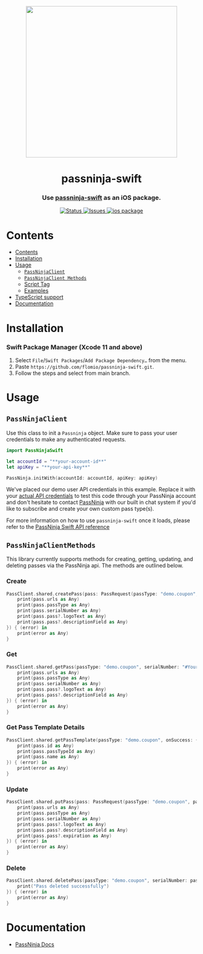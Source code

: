 <p align="center">
    <img width="400px" src=https://user-images.githubusercontent.com/1587270/74537466-25c19e00-4f08-11ea-8cc9-111b6bbf86cc.png>
</p>
<h1 align="center">passninja-swift</h1>
<h3 align="center">
Use <a href="https://passninja.com/docs">passninja-swift</a> as an iOS package.</h3>

<div align="center">
    <a href="https://github.com/flomio/passninja-swift">
        <img alt="Status" src="https://img.shields.io/badge/status-active-success.svg" />
    </a>
    <a href="https://github.com/flomio/passninja-js/issues">
        <img alt="Issues" src="https://img.shields.io/github/issues/flomio/passninja-swift.svg" />
    </a>
    <a href="https://www.ios.com/package/@passninja/passninja-swift">
        <img alt="ios package" src="https://img.shields.io/ios/v/@passninja/passninja-swift.svg?style=flat-square" />
    </a>
</div>

# Contents

- [Contents](#contents)
- [Installation](#installation)
- [Usage](#usage)
  - [`PassNinjaClient`](#passninjaclient)
  - [`PassNinjaClient Methods`](#passninjaclientmethods)
  - [Script Tag](#script-tag)
  - [Examples](#examples)
- [TypeScript support](#typescript-support)
- [Documentation](#documentation)

# Installation
### Swift Package Manager (Xcode 11 and above)
1. Select `File`/`Swift Packages`/`Add Package Dependency…` from the menu.
1. Paste `https://github.com/flomio/passninja-swift.git`.
1. Follow the steps and select from main branch.

# Usage

## `PassNinjaClient`

Use this class to init a `Passninja` object. Make sure to
pass your user credentials to make any authenticated requests.

```swift
import PassNinjaSwift

let accountId = "**your-account-id**"
let apiKey = "**your-api-key**"

PassNinja.initWith(accountId: accountId, apiKey: apiKey)
```

We've placed our demo user API credentials in this example. Replace it with your
[actual API credentials](https://passninja.com/auth/profile) to test this code
through your PassNinja account and don't hesitate to contact
[PassNinja](https://passninja.com) with our built in chat system if you'd like
to subscribe and create your own custom pass type(s).

For more information on how to use `passninja-swift` once it loads, please refer to
the [PassNinja Swift API reference](https://passninja.com/docs/swift)

## `PassNinjaClientMethods`

This library currently supports methods for creating, getting, updating, and
deleting passes via the PassNinja api. The methods are outlined below.

### Create

```swift
PassClient.shared.createPass(pass: PassRequest(passType: "demo.coupon", pass: [discount: '50%', memberName: 'John']), onSuccess: { (pass) in
    print(pass.urls as Any)
    print(pass.passType as Any)
    print(pass.serialNumber as Any)
    print(pass.pass?.logoText as Any)
    print(pass.pass?.descriptionField as Any)
}) { (error) in
    print(error as Any)
}

```

### Get

```swift
PassClient.shared.getPass(passType: "demo.coupon", serialNumber: "#Your pass serial number", onSuccess: { (pass) in
    print(pass.urls as Any)
    print(pass.passType as Any)
    print(pass.serialNumber as Any)
    print(pass.pass?.logoText as Any)
    print(pass.pass?.descriptionField as Any)
}) { (error) in
    print(error as Any)
}
```

### Get Pass Template Details

```swift
PassClient.shared.getPassTemplate(passType: "demo.coupon", onSuccess: { (passTemplate) in
    print(pass.id as Any)
    print(pass.passTypeId as Any)
    print(pass.name as Any)
}) { (error) in
    print(error as Any)
}

```

### Update

```swift
PassClient.shared.putPass(pass: PassRequest(passType: "demo.coupon", pass: ["passTitle": "Example passTitleValue", "logoText": "Example logoTextValue", "organizationName": "Example organizationNameValue", "description": "Example descriptionValue"], serialNumber: "#Your pass serial number"), onSuccess: { (pass) in
    print(pass.urls as Any)
    print(pass.passType as Any)
    print(pass.serialNumber as Any)
    print(pass.pass?.logoText as Any)
    print(pass.pass?.descriptionField as Any)
    print(pass.pass?.expiration as Any)
}) { (error) in
    print(error as Any)
}
```

### Delete

```swift
PassClient.shared.deletePass(passType: "demo.coupon", serialNumber: pass?.serialNumber ?? "", clientPassData: [:], onSuccess: {
    print("Pass deleted successfully")
}) { (error) in
    print(error as Any)
}
```

# Documentation

- [PassNinja Docs](https://passninja.com/documentation)
